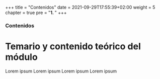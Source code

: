+++
title = "Contenidos"
date = 2021-09-29T17:55:39+02:00
weight = 5
chapter = true
pre = "<b>1. </b>"
+++

### Contenidos

# Temario y contenido teórico del módulo

Lorem ipsum Lorem ipsum Lorem ipsum Lorem ipsum 